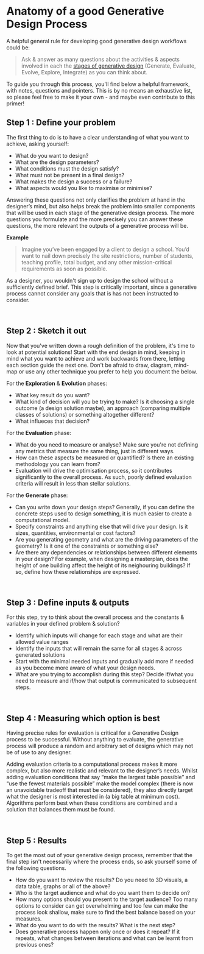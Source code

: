 # Anatomy of a good Generative Design Process

A helpful general rule for developing good generative design workflows could be:
> Ask & answer as many questions about the activities & aspects involved in each the [stages of generative design](../01_introduction/1-04_what-goes-into-a-generative-design-process.md) (Generate, Evaluate, Evolve, Explore, Integrate) as you can think about.

To guide you through this process, you'll find below a helpful framework, with notes, questions and pointers. This is by no means an exhaustive list, so please feel free to make it your own - and maybe even contribute to this primer!

## Step 1 : Define your problem

The first thing to do is to have a clear understanding of what you want to achieve, asking yourself:

* What do you want to design?
* What are the design parameters?
* What conditions must the design satisfy?
* What must not be present in a final design?
* What makes the design a success or a failure?
* What aspects would you like to maximise or minimise?

Answering these questions not only clarifies the problem at hand in the designer’s mind, but also helps break the problem into smaller components that will be used in each stage of the generative design process. The more questions you formulate and the more precisely you can answer these questions, the more relevant the outputs of a generative process will be.

**Example**

> Imagine you’ve been engaged by a client to design a school. You’d want to nail down precisely the site restrictions, number of students, teaching profile, total budget, and any other mission-critical requirements as soon as possible.

As a designer, you wouldn't sign up to design the school without a sufficiently defined brief. This step is critically important, since a generative process cannot consider any goals that is has not been instructed to consider.

<br/>

## Step 2 : Sketch it out

Now that you've written down a rough definition of the problem, it's time to look at potential solutions! Start with the end design in mind, keeping in mind what you want to achieve and work backwards from there, letting each section guide the next one. Don't be afraid to draw, diagram, mind-map or use any other technique you prefer to help you document the below.

For the  **Exploration** & **Evolution** phases:

* What key result do you want?  
* What kind of decision will you be trying to make? Is it choosing a single outcome (a design solution maybe), an approach (comparing multiple classes of solutions) or something altogether different?
* What influeces that decision?

For the **Evaluation** phase:

* What do you need to measure or analyse? Make sure you're not defining any metrics that measure the same thing, just in different ways.
* How can these aspects be measured or quantified? Is there an existing methodology you can learn from?
* Evaluation will drive the optimisation process, so it contributes significantly to the overall process. As such, poorly defined evaluation criteria will result in less than stellar solutions.

For the **Generate** phase:

* Can you write down your design steps? Generally, if you can define the concrete steps used to design something, it is much easier to create a computational model.
* Specify constraints and anything else that will drive your design. Is it sizes, quantities, environmental or cost factors?
* Are you generating geometry and what are the driving parameters of the geometry? Is it one of the constraints or something else?
* Are there any dependencies or relationships between different elements in your design? For example, when designing a masterplan, does the height of one building affect the height of its neighouring buildings? If so, define how these relationships are expressed.

<br/>

## Step 3 : Define inputs & outputs

For this step, try to think about the overall process and the constants & variables in your defined problem & solution?

* Identify which inputs will change for each stage and what are their allowed value ranges
* Identify the inputs that will remain the same for all stages & across generated solutions
* Start with the minimal needed inputs and gradually add more if needed as you become more aware of what your design needs.
* What are you trying to accomplish during this step? Decide if/what you need to measure and if/how that output is communicated to subsequent steps.

<br/>

## Step 4 : Measuring which option is best

Having precise rules for evaluation is critical for a Generative Design process to be successful. Without anything to evaluate, the generative process will produce a random and arbitrary set of designs which may not be of use to any designer.

Adding evaluation criteria to a computational process makes it more complex, but also more realistic and relevant to the designer’s needs. Whilst adding evaluation conditions that say “make the largest table possible” and “use the fewest materials possible” make the model complex (there is now an unavoidable tradeoff that must be considered), they also directly target what the designer is most interested in (a big table at minimum cost). Algorithms perform best when these conditions are combined and a solution that balances them must be found.

<br/>

## Step 5 : Results

To get the most out of your generative design process, remember that the final step isn't necessarily where the process ends, so ask yourself some of the following questions.

* How do you want to review the results? Do you need to 3D visuals, a data table, graphs or all of the above?
* Who is the target audience and what do you want them to decide on?
* How many options should you present to the target audience? Too many options to consider can get overwhelming and too few can make the process look shallow, make sure to find the best balance based on your measures.
* What do you want to do with the results? What is the next step?
* Does generative process happen only once or does it repeat? If it repeats, what changes between iterations and what can be learnt from previous ones?
